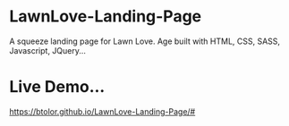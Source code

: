 # LawnLove-Landing-Page
A squeeze landing page for Lawn Love. Age built with HTML, CSS, SASS, Javascript, JQuery...

# Live Demo...
https://btolor.github.io/LawnLove-Landing-Page/#

